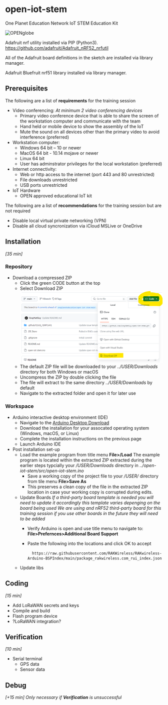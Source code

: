 # open-iot-stem
One Planet Education Network IoT STEM Education Kit


<img width="248" alt="OPENglobe" src="https://user-images.githubusercontent.com/17368055/199580276-4e5cb63f-2cf8-4e95-b6a8-bd3511b393b7.png">

Adafruit nrf utility installed via PIP (Python3).
https://github.com/adafruit/Adafruit_nRF52_nrfutil

All of the Adafruit board definitions in the sketch are installed via library manager.

Adafruit Bluefruit nrf51 library installed via library manager.

## Prerequisites

The following are a list of **requirements** for the training session

- Video conferencing: 
   *At minimum 2 video conferencing devices*
	- Primary video conference device that is able to share the screen of the workstation computer and communicate with the team
	- Hand held or mobile device to show the assembly of the IoT
   	- Mute the sound on all devices other than the primary video to avoid interference (preferred)
- Workstation computer:
    - Windows 64 bit – 10 or newer
    - MacOS 64 bit - 10.14 mojave or newer 
    - Linux 64 bit
    - User has adminstrator privileges for the local workstation (preferred) 
- Internet connectivity:
    - Web or http access to the internet (port 443 and 80 unrestricted)
    - File downloads unrestricted
    - USB ports unrestricted
- IoT Hardware
    - OPEN approved educational IoT kit
 
The following are a list of **recommendations** for the training session but are not required

- Disable local virtual private networking (VPN)
- Disable all cloud syncronization via iCloud MSLive or OneDrive

## Installation
*[35 min]*
### Repository

- Download a compressed ZIP
  - Click the green CODE button at the top
  - Select Download ZIP
    ![ZIP download](https://github.com/GrayHatGuy/open-iot-stem/blob/3617701d3dec65c0ebc42911ac7744f3bd4ea87b/img/repo_zip.png?raw=true)
  - The default ZIP file will be downloaded to your *../USER/Downloads* directory for both Windows or macOS
  - Uncompress the ZIP by double clicking the file
  - The file will extract to the same directory *../USER/Downloads* by default
  - Navigate to the extracted folder and open it for later use
### Workspace 
- Arduino interactive desktop environment (IDE)
  - Navigate to the [Arduino Desktop Download](https://support.arduino.cc/hc/en-us/articles/360019833020-Download-and-install-Arduino-IDE)
  - Download the installation for your assocated operating system (Windows, macOS, or Linux)
  - Complete the installation instructions on the previous page
  - Launch Arduino IDE 
- Post installation set-up
  - Load the example program from title menu **File>/Load**
    The example program is located within the extracted ZIP extracted during the earlier steps typcially your */USER/Downloads* directory in *../open-iot-stem/src/open-iot-stem.ino*
    - Save a working copy of the project file to your */USER/* directory from tile menu **File>Save As**
    - This preserves a clean copy of the file in the extracted ZIP location in case your working copy is corrupted during edits.
  - Update Boards
    *If a third-party board template is needed you will need to update it accordingly this template varies depenging on the board being used*
    *We are using and nRF52 third-party board for this training session if you use other boards in the future they will need to be added*
  	- Verify Arduino is open and use title menu to navigate to: **File>Prefernces>Additional Board Support**
   	- Paste the following into the locations and click OK to accept

        	https://raw.githubusercontent.com/RAKWireless/RAKwireless-Arduino-BSPIndex/main/package_rakwireless.com_rui_index.json
  - Update libs
    
## Coding
*[15 min]*
- Add LoRaWAN secrets and keys
- Compile and build 
- Flash program device
- ?LoRaWAN integration?
## Verification
*[10 min]*
- Serial terminal
  - GPS data
  - Sensor data
## Debug
*[+15 min]*
*Only necessary if **Verification** is unsuccessful*
  
